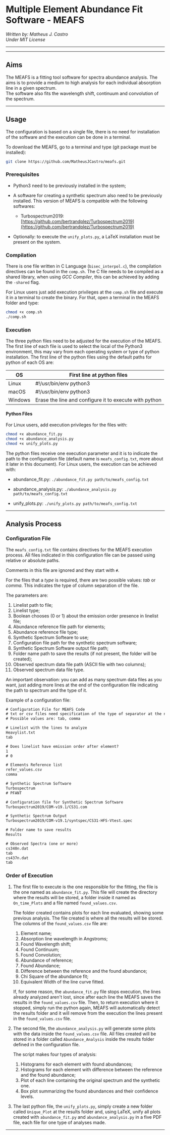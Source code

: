 # Multiple Element Abundance Fit Software - MEAFS

*Written by: Matheus J. Castro*  
*Under MIT License*  

<hr/>
<hr/>

## Aims

The MEAFS is a fitting tool software for spectra abundance analysis. The aims is to provide a medium to high analysis for each individual absorption line in a given spectrum.  
The software also fits the wavelength shift, continuum and convolution of the spectrum.

<hr/>

## Usage

The configuration is based on a single file, there is no need for installation of the software and the execution can be done in a terminal.

To download the MEAFS, go to a terminal and type (git package must be installed):

```bash
git clone https://github.com/MatheusJCastro/meafs.git
```

### Prerequisites

- Python3 need to be previously installed in the system;

- A software for creating a synthetic spectrum also need to be previously installed. This version of MEAFS is compatible with the following softwares:
    - Turbospectrum2019: [https://github.com/bertrandplez/Turbospectrum2019](https://github.com/bertrandplez/Turbospectrum2019)

- Optionally: to execute the `unify_plots.py`, a LaTeX installation must be present on the system.

### Compilation

There is one file written in C Language (`bisec_interpol.c`), the compilation directives can be found in the `comp.sh`. The C file needs to be compiled as a shared library, when using *GCC Compiler*, this can be achieved by adding the `-shared` flag.

For Linux users just add execution privileges at the `comp.sh` file and execute it in a terminal to create the binary. For that, open a terminal in the MEAFS folder and type:

```bash
chmod +x comp.sh
./comp.sh
```

### Execution

The three python files need to be adjusted for the execution of the MEAFS. The first line of each file is used to select the local of the Python3 environment, this may vary from each operating system or type of python installation. The first line of the python files using the default paths for python of each OS are:

| OS      | First line at python files                             |
|---------|--------------------------------------------------------|
| Linux   | #!/usr/bin/env python3                                 |
| macOS   | #!/usr/bin/env python3                                 |
| Windows | Erase the line and configure it to execute with python |

#### Python Files

For Linux users, add execution privileges for the files with:

```bash
chmod +x abundance_fit.py
chmod +x abundance_analysis.py
chmod +x unify_plots.py
```

The python files receive one execution parameter and it is to indicate the path to the configuration file (default name is `meafs_config.txt`, more about it later in this document). For Linux users, the execution can be achieved with:

- abundance_fit.py: `./abundance_fit.py path/to/meafs_config.txt`

- abundance_analysis.py: `./abundance_analysis.py path/to/meafs_config.txt`

- unify_plots.py: `./unify_plots.py path/to/meafs_config.txt`

<hr/>

## Analysis Process

### Configuration File

The `meafs_config.txt` file contains directives for the MEAFS execution process. All files indicated in this configuration file can be passed using relative or absolute paths.

Comments in this file are ignored and they start with `#`.

For the files that a *type* is required, there are two possible values: *tab* or *comma*. This indicates the type of column separation of the file.

The parameters are:

1. Linelist path to file;
2. Linelist type;
3. Boolean chooses (0 or 1) about the emission order presence in linelist file;
4. Abundance reference file path for elements;
5. Abundance reference file type;
6. Synthetic Spectrum Softeare to use;
7. Configuration file path for the synthetic spectrum software;
8. Synthetic Spectrum Software output file path;
9. Folder name path to save the results (if not present, the folder will be created);
10. Observed spectrum data file path (ASCII file with two columns);
11. Observed spectrum data file type.

An important observation: you can add as many spectrum data files as you want, just adding more lines at the end of the configuration file indicating the path to spectrum and the type of it. 

Example of a configuration file:

```txt
# Configuration File for MEAFS Code
# txt or csv files need specification of the type of separator at the next line
# Possible values are: tab, comma

# Linelist with the lines to analyze
Heavylist.txt
tab

# Does linelist have emission order after element?
1
# 0

# Elements Reference list
refer_values.csv
comma

# Synthetic Spectrum Software
Turbospectrum
# PFANT

# Configuration file for Synthetic Spectrum Software
Turbospectrum2019/COM-v19.1/CS31.com

# Synthetic Spectrum Output
Turbospectrum2019/COM-v19.1/syntspec/CS31-HFS-Vtest.spec

# Folder name to save results
Results

# Observed Spectra (one or more)
cs340n.dat
tab
cs437n.dat
tab
```

### Order of Execution

1. The first file to execute is the one responsible for the fitting, the file is the one named as `abundance_fit.py`. This file will create the directory where the results will be stored, a folder inside it named as `On_time_Plots` and a file named `found_values.csv`.

    The folder created contains plots for each line evaluated, showing some previous analysis. The file created is where all the results will be stored. The columns of the `found_values.csv` file are:

    1. Element name;
    2. Absorption line wavelength in Angstroms;
    3. Found Wavelength shift;
    4. Found Continuum;
    5. Found Convolution;
    6. Abundance of reference;
    7. Found Abundance;
    8. Difference between the reference and the found abundance;
    9. Chi Square of the abundance fit;
    10. Equivalent Width of the line curve fitted.

    If, for some reason, the `abundance_fit.py` file stops execution, the lines already analyzed aren't lost, since after each line the MEAFS saves the results in the `found_values.csv` file. Then, to return execution where it stopped, simply run the python again, MEAFS will automatically detect the results folder and it will remove from the execution the lines present in the `found_values.csv` file.

2. The second file, the `abundance_analysis.py` will generate some plots with the data inside the `found_values.csv` file. All files created will be stored in a folder called `Abundance_Analysis` inside the results folder defined in the configuration file.

    The script makes four types of analysis:

    1. Histograms for each element with found abundances;
    2. Histograms for each element with difference between the reference and the found abundance;
    3. Plot of each line containing the original spectrum and the synthetic one.
    4. Box plot summarizing the found abundances and their confidence levels.

3. The last python file, the `unify_plots.py`, simply create a new folder called `Unique_Plot` at the results folder and, using LaTeX, unify all plots created with `abundance_fit.py` and `abundance_analysis.py` in a five PDF file, each file for one type of analyses made.

<hr/>
